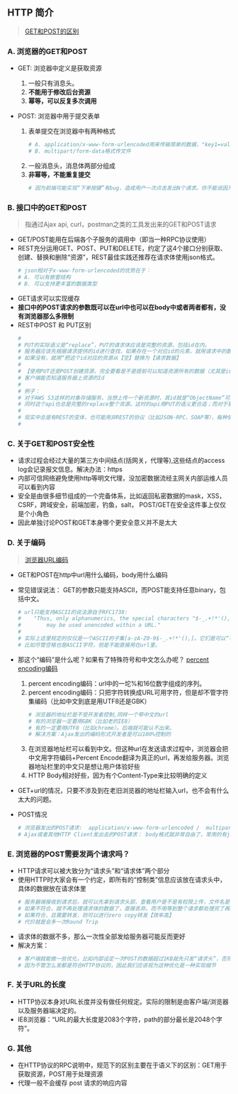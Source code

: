 ## **HTTP 简介**
> [GET和POST的区别](!https://www.zhihu.com/question/28586791)

### **A. 浏览器的GET和POST**
- GET:  浏览器中定义是获取资源  
    1. 一般只有消息头。
    2. **不能用于修改后台资源**
    3. **幂等，可以反复多次调用**

- POST: 浏览器中用于提交表单
    1. 表单提交在浏览器中有两种格式  
        ```sh
        # A. application/x-www-form-urlencoded用来传输简单的数据，"key1=value1&key2=value2"
        # B. multipart/form-data格式传文件
        ```
    2. 一般消息头，消息体两部分组成
    3. **非幂等，不能重复提交**
        ```sh
        # 因为前端可能实现“下单按键”有bug，造成用户一次点击发出N个请求。你不能说因为POST by design应该是不幂等就不管了。
        ```

### **B. 接口中的GET和POST**
> 指通过Ajax api, curl，postman之类的工具发出来的GET和POST请求

- GET/POST能用在后端各个子服务的调用中（即当一种RPC协议使用）
- REST充分运用GET、POST、PUT和DELETE，约定了这4个接口分别获取、创建、替换和删除“资源”，REST最佳实践还推荐在请求体使用json格式。
    ```sh
    # json相对于x-www-form-urlencoded的优势在于：
    # A. 可以有嵌套结构
    # B. 可以支持更丰富的数据类型
    ```
- GET请求可以实现缓存
- **接口中的POST请求的参数既可以在url中也可以在body中或者两者都有，没有浏览器那么多限制**
- REST中POST 和 PUT区别
    ```sh
    #
    # PUT的实际语义是“replace”，PUT的请求体应该是完整的资源，包括id在内。
    # 服务器应该先根据请求提供的id进行查找，如果存在一个对应id的元素，就用请求中的数据整体替换已经存在的资源；
    # 如果没有，就用“把这个id对应的资源从【空】替换为【请求数据】
    # 
    # 【使用PUT还是POST创建资源，完全要看是不是提前可以知道资源所有的数据（尤其是id），以及是不是完整替换】
    # 客户端能否知道服务器上资源的Id
    # 
    # 例子：
    # 对于AWS S3这样的对象存储服务，当想上传一个新资源时，其id就是“ObjectName”可以提前知道；
    # 同时这个api也总是完整的replace整个资源。这时的api用PUT的语义更合适；而对于那些id是服务器端自动生成的场景，POST更合适一些。
    #
    # 现实中总是有REST的变体，也可能用非REST的协议（比如JSON-RPC、SOAP等），每种情况中的GET和POST又会有所不同。
    #
    ```

### **C. 关于GET和POST安全性**
- 请求过程会经过大量的第三方中间结点(括网关，代理等),这些结点的access log会记录报文信息。解决办法：https
- 内部可信网络避免使用http等明文代理，没加密数据流经主网关内部运维人员可以看到内容
- 安全是由很多细节组成的一个完备体系，比如返回私密数据的mask，XSS，CSRF，跨域安全，前端加密，钓鱼，salt， POST/GET在安全这件事上仅仅是个小角色
- 因此单独讨论POST和GET本身哪个更安全意义并不是太大

### **D. 关于编码**
> [浏览器URL编码](!http://www.ruanyifeng.com/blog/2010/02/url_encoding.html)
- GET和POST在http中url用什么编码，body用什么编码
- 常见错误说法： GET的参数只能支持ASCII，而POST能支持任意binary，包括中文。
    ```sh
    # url只能支持ASCII的说法源自于RFC1738:
    #    "Thus, only alphanumerics, the special characters "$-_.+!*'(),", and   reserved characters used for their reserved purposes 
    #        may be used unencoded within a URL."
    #
    # 实际上这里规定的仅仅是一个ASCII的子集[a-zA-Z0-9$-_.+!*'(),]。它们是可以“不经编码”在url中使用,
    # 比如尽管空格也是ASCII字符，但是不能直接用在url里。
    ```
- 那这个“编码”是什么呢？如果有了特殊符号和中文怎么办呢？ [percent encoding编码](https://en.wikipedia.org/wiki/Percent-encoding​en.wikipedia.org)
    1. percent encoding编码：url中的一坨%和16位数字组成的序列。
    2. percent encoding编码：只把字符转换成URL可用字符，但是却不管字符集编码（比如中文到底是用UTF8还是GBK）
        ```sh
        # 浏览器的地址栏是不受开发者控制,同样一个带中文的url
        # 有的浏览器一定要用GBK（比如老的IE8）
        # 有的一定要用UTF8（比如chrome）。后端就可能认不出来。
        # 解决方案：Ajax发出的编码形式开发者是可以100%控制的
        ```
    3. 在浏览器地址栏可以看到中文。但这种url在发送请求过程中，浏览器会把中文用字符编码+Percent Encode翻译为真正的url，再发给服务器。浏览器地址栏里的中文只是想让用户体验好些
    4. HTTP Body相对好些，因为有个Content-Type来比较明确的定义

-  GET+url的情况，只要不涉及到在老旧浏览器的地址栏输入url，也不会有什么太大的问题。
-  POST情况
    ```sh
    # 浏览器发出的POST请求:  application/x-www-form-urlencoded /  multipart/form-data 或者是两者混合。
    # Ajax或者其他HTTP Client发出去的POST请求： body格式就非常自由了，常用的有json，xml，文本，csv……甚至是你自己发明的格式。
    ```
   
### **E. 浏览器的POST需要发两个请求吗？**
- HTTP请求可以被大致分为“请求头”和“请求体”两个部分
- 使用HTTP时大家会有一个约定，即所有的“控制类”信息应该放在请求头中，具体的数据放在请求体里
    ```sh
    # 服务器端接收到请求后，就可以先拿到请求头部，查看用户是不是有权限上传，文件名是不是符合规范等
    # 如果不符合，就不再处理请求体的数据了，直接丢弃。而不用等到整个请求都处理完了再拒绝。
    # 如果符合，且需要转发，则可以进行zero copy转发【效率高】
    # 代价就是会多一次Round Trip
    ```
- 请求体的数据不多，那么一次性全部发给服务器可能反而更好
- 解决方案：
    ```sh
    # 客户端就能做一些优化，比如内部设定一次POST的数据超过1KB就先只发“请求头”，否则就一次性全发。
    # 因为不管怎么发都是符合HTTP协议的，因此我们应该视为这种优化是一种实现细节
    ```

### **F. 关于URL的长度**
- HTTP协议本身对URL长度并没有做任何规定。实际的限制是由客户端/浏览器以及服务器端决定的。
- IE8浏览器：“URL的最大长度是2083个字符，path的部分最长是2048个字符”。

### **G. 其他**
- 在HTTP协议的RPC说明中，规范下的区别主要在于语义下的区别：GET用于获取资源，POST用于处理资源
- 代理一般不会缓存 post 请求的响应内容




